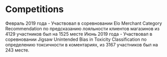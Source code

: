 # Competitions
Февраль 2019 года - Участвовал в соревновании Elo Merchant Category Recommendation по предсказанию лояльности клиентов магазинов из 4129 участников был на 1525 месте
Июнь 2019 года - Участвовал в соревновании Jigsaw Unintended Bias in Toxicity Classification по определению токсичности в коментариях, из 3167 участников был на 243 месте.
